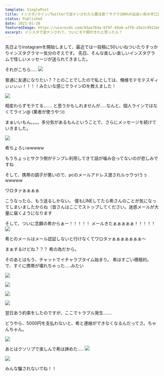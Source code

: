 ```yaml
---
template: SinglePost
title: インスタ/ライン/Twitterで逆ナンされたら要注意？サクラ100%の出会い系の手口公開
status: Published
date: 2021-01-20
featuredImage: https://ucarecdn.com/93aa764a-bf9f-49a0-aff8-a5e2c9913e6a/
excerpt: インスタで逆ナンされて、ついにモテ期がきたと思ったら？
---
```

先日よりinstagramを開始しまして、最近では一投稿に50いいねついたりすっかりインスタグラマー気分のぞえです。
先日、そんな楽しい楽しいインスタグラムで怪しいメッセージが送られてきました。

それがこちら.....
![](https://ucarecdn.com/e6d4c31d-5437-4391-bbfa-018b39e8d89e/)

普通に友達になりたい？？とのことでしたので私としては、俺様モテモテスギィぃぃぃぃ！！！！みたいな感じでラインIDを教えました！

![](https://ucarecdn.com/098d4ef6-0b22-4c10-9390-adc6eb6662aa/)

相変わらずモテてる.......
と思うかもしれませんが.....なんと、個人ラインではなくてライン@ (業者が使うやつ)

まぁいいもん。。。。多分気があるもんということで、さらにメッセージを続けていきました。

![](https://ucarecdn.com/004ef551-1aa2-4456-99b2-8083706c1d35/)

希ちょろいwwwww

もうちょっとサクラ側がテンプレ利用してきて話が噛み合ってないのが悲しみですね

そして、携帯の調子が悪いので、pcのメールアドレス渡されルゥウゥlうぅwwwww 

ワロタァぁぁぁぁ

こうなったら、もう送るしかない。
僕もLINEしてたら希さんのことが気になってしまいましたからね（皆さんはここでストップしてください。迷惑メールが大量に届くようになります

そして、ついに念願の希からぁー！！！！！
メールきたぁぁぁぁぁ！！！！！
![](https://ucarecdn.com/2f75da75-10a9-448a-ab18-78cf063b71b9/)

希とのメールはメール認証しないと行けなくてワロタァぁぁぁぁぁぁぁ〜

まぁするけどね？？？
希の為だから。

そのあとはもう、チャットでイチャラブタイム始まり。
希はすごい積極的。で、すぐに携帯が壊れちゃった.....みたい

![](https://ucarecdn.com/689e835f-4082-4285-92f9-a7e0ee56837d/)

![](https://ucarecdn.com/7dfdd36f-7b47-4279-a467-ba686ad6e27d/)

![](https://ucarecdn.com/c2a0dc0f-46ca-49e6-aaa0-dd7c4c4d97a7/)

![](https://ucarecdn.com/e0c3583a-9331-4f65-b7da-0ccc7abc0160/)

翌日あう約束をしたのですが、ここでトラブル発生.......

どうやら、5000円を支払わないと、希と連絡ができなくなるんだってさ。ちゃんちゃん。

![](https://ucarecdn.com/985e38d9-29f1-4e72-a34e-60f4cdaebde6/)

あとはクソリプで楽しんで希は諦めた.....
![](https://ucarecdn.com/d441d1df-adf5-41ad-b716-48383e34807a/)

![](https://ucarecdn.com/e618a2d1-d5f6-49c2-bb40-0f677748c739/)

みんな騙されないでね！！